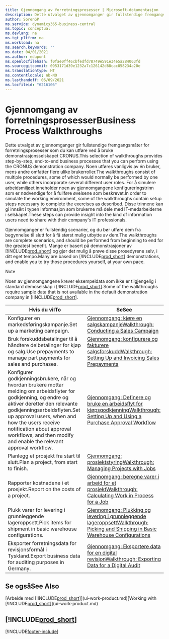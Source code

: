 ```yaml
---
title: Gjennomgang av forretningsprosesser | Microsoft-dokumentasjon
description: Dette utvalget av gjennomganger gir fullstendige fremgangsmåter for forretningsprosesser som du kan utføre ved å bruke demonstrasjonsselskapet CRONUS Norge AS.
author: SorenGP
ms.service: dynamics365-business-central
ms.topic: conceptual
ms.devlang: na
ms.tgt_pltfrm: na
ms.workload: na
ms.search.keywords: ''
ms.date: 04/01/2021
ms.author: edupont
ms.openlocfilehash: f0fae0ff46cbfedfd78749e591e34e5a284063fd
ms.sourcegitcommit: 0953171d39e1232a7c126142d68cac858234a20e
ms.translationtype: HT
ms.contentlocale: nb-NO
ms.lasthandoff: 06/09/2021
ms.locfileid: "6216106"
---
```

# <a name="business-process-walkthroughs"></a><span data-ttu-id="9851e-103">Gjennomgang av forretningsprosesser</span><span class="sxs-lookup"><span data-stu-id="9851e-103">Business Process Walkthroughs</span></span>

<span data-ttu-id="9851e-104">Dette utvalget av gjennomganger gir fullstendige fremgangsmåter for forretningsprosesser som du kan utføre ved å bruke demonstrasjonsselskapet CRONUS.</span><span class="sxs-lookup"><span data-stu-id="9851e-104">This selection of walkthroughs provides step-by-step, end-to-end business processes that you can perform using the CRONUS demonstration company.</span></span> <span data-ttu-id="9851e-105">Noen utføres vanligvis av én bruker, mens andre omfatter flere ulike brukerroller.</span><span class="sxs-lookup"><span data-stu-id="9851e-105">The walkthroughs consist of multiple procedures, some of which would normally be performed by one user, while others incorporate several different user roles.</span></span> <span data-ttu-id="9851e-106">For å simulere arbeidsmiljøet inneholder noen av gjennomgangene konfigureringstrinn som er nødvendige for å fullføre øvelsene som beskrevet.</span><span class="sxs-lookup"><span data-stu-id="9851e-106">In order to simulate the working environment, some of the walkthroughs contain setup steps necessary to complete the exercises as described.</span></span> <span data-ttu-id="9851e-107">Disse trinnene kan gi innsikt i typen informasjon som brukerne må dele med IT-medarbeiderne i selskapet.</span><span class="sxs-lookup"><span data-stu-id="9851e-107">These steps can provide insight into the kind of information users need to share with their company's IT professionals.</span></span>  

 <span data-ttu-id="9851e-108">Gjennomganger er fullstendig scenarier, og du bør utføre dem fra begynnelse til slutt for å få størst mulig utbytte av dem.</span><span class="sxs-lookup"><span data-stu-id="9851e-108">The walkthroughs are complete scenarios, and should be performed from beginning to end for the greatest benefit.</span></span> <span data-ttu-id="9851e-109">Mange er basert på demonstrasjoner av [!INCLUDE[prod_short](includes/prod_short.md)] og gjør det mulig å prøve disse prosedyrene selv, i ditt eget tempo.</span><span class="sxs-lookup"><span data-stu-id="9851e-109">Many are based on [!INCLUDE[prod_short](includes/prod_short.md)] demonstrations, and enable you to try those procedures yourself, at your own pace.</span></span>  

> [!NOTE]
> <span data-ttu-id="9851e-110">Noen av gjennomgangene krever eksempeldata som ikke er tilgjengelig i standard demoselskap i [!INCLUDE[prod_short](includes/prod_short.md)].</span><span class="sxs-lookup"><span data-stu-id="9851e-110">Some of the walkthroughs require sample data that is not available in the default demonstration company in [!INCLUDE[prod_short](includes/prod_short.md)].</span></span> <!--For more information, see [To create a company with complete sample data in a sandbox](across-how-create-sandbox-environment.md#to-create-a-company-with-complete-sample-data-in-a-sandbox). -->

|<span data-ttu-id="9851e-111">Hvis du vil</span><span class="sxs-lookup"><span data-stu-id="9851e-111">To</span></span>|<span data-ttu-id="9851e-112">Se</span><span class="sxs-lookup"><span data-stu-id="9851e-112">See</span></span>|  
|--------|---------|  
|<span data-ttu-id="9851e-113">Konfigurer en markedsføringskampanje.</span><span class="sxs-lookup"><span data-stu-id="9851e-113">Set up a marketing campaign.</span></span>|[<span data-ttu-id="9851e-114">Gjennomgang: kjøre en salgskampanje</span><span class="sxs-lookup"><span data-stu-id="9851e-114">Walkthrough: Conducting a Sales Campaign</span></span>](walkthrough-conducting-a-sales-campaign.md)|  
|<span data-ttu-id="9851e-115">Bruk forskuddsbetalinger til å håndtere delbetalinger for kjøp og salg.</span><span class="sxs-lookup"><span data-stu-id="9851e-115">Use prepayments to manage part payments for sales and purchases.</span></span> <!-- **Requires complete sample data** --> |[<span data-ttu-id="9851e-116">Gjennomgang: konfigurere og fakturere salgsforskudd</span><span class="sxs-lookup"><span data-stu-id="9851e-116">Walkthrough: Setting Up and Invoicing Sales Prepayments</span></span>](walkthrough-setting-up-and-invoicing-sales-prepayments.md)|  
|<span data-ttu-id="9851e-117">Konfigurer godkjenningsbrukere, når og hvordan brukere mottar melding om arbeidsflyter for godkjenning, og endre og aktiver deretter den relevante godkjenningsarbeidsflyten.</span><span class="sxs-lookup"><span data-stu-id="9851e-117">Set up approval users, when and how the users receive notification about approval workflows, and then modify and enable the relevant approval workflow.</span></span>|[<span data-ttu-id="9851e-118">Gjennomgang: Definere og bruke en arbeidsflyt for kjøpsgodkjenning</span><span class="sxs-lookup"><span data-stu-id="9851e-118">Walkthrough: Setting Up and Using a Purchase Approval Workflow</span></span>](walkthrough-setting-up-and-using-a-purchase-approval-workflow.md)|  
|<span data-ttu-id="9851e-119">Planlegg et prosjekt fra start til slutt.</span><span class="sxs-lookup"><span data-stu-id="9851e-119">Plan a project, from start to finish.</span></span> <!-- **Requires complete sample data** --> |[<span data-ttu-id="9851e-120">Gjennomgang: prosjektstyring</span><span class="sxs-lookup"><span data-stu-id="9851e-120">Walkthrough: Managing Projects with Jobs</span></span>](walkthrough-managing-projects-with-jobs.md)|  
|<span data-ttu-id="9851e-121">Rapporter kostnadene i et prosjekt.</span><span class="sxs-lookup"><span data-stu-id="9851e-121">Report on the costs of a project.</span></span> <!-- **Requires complete sample data** --> |[<span data-ttu-id="9851e-122">Gjennomgang: beregne varer i arbeid for et prosjekt</span><span class="sxs-lookup"><span data-stu-id="9851e-122">Walkthrough: Calculating Work in Process for a Job</span></span>](walkthrough-calculating-work-in-process-for-a-job.md)|  
|<span data-ttu-id="9851e-123">Plukk varer for levering i grunnleggende lageroppsett.</span><span class="sxs-lookup"><span data-stu-id="9851e-123">Pick items for shipment in basic warehouse configurations.</span></span> <!-- **Requires complete sample data** --> |[<span data-ttu-id="9851e-124">Gjennomgang: Plukking og levering i grunnleggende lageroppsett</span><span class="sxs-lookup"><span data-stu-id="9851e-124">Walkthrough: Picking and Shipping in Basic Warehouse Configurations</span></span>](walkthrough-picking-and-shipping-in-basic-warehousing.md)|  
|<span data-ttu-id="9851e-125">Eksporter forretningsdata for revisjonsformål i Tyskland.</span><span class="sxs-lookup"><span data-stu-id="9851e-125">Export business data for auditing purposes in Germany.</span></span>|[<span data-ttu-id="9851e-126">Gjennomgang: Eksportere data for en digital revisjon</span><span class="sxs-lookup"><span data-stu-id="9851e-126">Walkthrough: Exporting Data for a Digital Audit</span></span>](LocalFunctionality/Germany/walkthrough-exporting-data-for-a-digital-audit.md)|

<!-- |Assemble and ship items that are customized on the sales order. **Requires complete sample data** |[Walkthrough: Selling, Assembling, and Shipping Kits](walkthrough-selling-assembling-and-shipping-kits.md)|   -->
<!-- |Plan supply orders to fulfill demand automatically. **Requires complete sample data** |[Walkthrough: Planning Supplies Automatically](walkthrough-planning-supplies-automatically.md)|   -->
<!-- |Plan supply orders to fulfill demand manually. **Requires complete sample data** |[Walkthrough: Planning Supplies Manually](walkthrough-planning-supplies-manually.md)|   -->
<!-- |Put received items away in basic warehouse configurations. **Requires complete sample data** |[Walkthrough: Receiving and Putting Away in Basic Warehouse Configurations](walkthrough-receiving-and-putting-away-in-basic-warehousing.md)|   -->
<!-- |Put received items away in advanced warehouse configurations. **Requires complete sample data**|[Walkthrough: Receiving and Putting Away in advanced warehouse configurations](walkthrough-receiving-and-putting-away-in-advanced-warehousing.md)|   -->
<!-- |Perform defects management. **Requires complete sample data** |[Walkthrough: Tracing Serial-Lot Numbers](walkthrough-tracing-serial-lot-numbers.md)| -->

## <a name="see-also"></a><span data-ttu-id="9851e-127">Se også</span><span class="sxs-lookup"><span data-stu-id="9851e-127">See Also</span></span>

<span data-ttu-id="9851e-128">[Arbeide med [!INCLUDE[prod_short](includes/prod_short.md)]](ui-work-product.md)</span><span class="sxs-lookup"><span data-stu-id="9851e-128">[Working with [!INCLUDE[prod_short](includes/prod_short.md)]](ui-work-product.md)</span></span>  

## [!INCLUDE[prod_short](includes/free_trial_md.md)]  


[!INCLUDE[footer-include](includes/footer-banner.md)]

